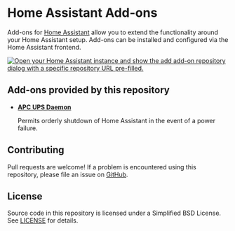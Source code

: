 # Home Assistant Add-ons

Add-ons for [Home Assistant][1] allow you to extend the functionality around
your Home Assistant setup. Add-ons can be installed and configured via the Home
Assistant frontend.

[![Open your Home Assistant instance and show the add add-on repository dialog with a specific repository URL pre-filled.](https://my.home-assistant.io/badges/supervisor_add_addon_repository.svg)](https://my.home-assistant.io/redirect/supervisor_add_addon_repository/?repository_url=https%3A%2F%2Fgithub.com%2Fsstallion%2Fhassio-addons)

## Add-ons provided by this repository

- **[APC UPS Daemon](/apcupsd)**

    Permits orderly shutdown of Home Assistant in the event of a power failure.

## Contributing

Pull requests are welcome! If a problem is encountered using this repository,
please file an issue on [GitHub][2].

## License

Source code in this repository is licensed under a Simplified BSD License. See
[LICENSE][3] for details.

[1]: https://www.home-assistant.io/
[2]: https://github.com/sstallion/hassio-addons/issues
[3]: https://github.com/sstallion/hassio-addons/blob/main/LICENSE
